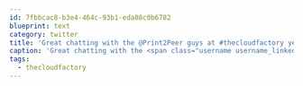 ```yaml
---
id: 7fbbcac8-b3e4-464c-93b1-eda08c0b6782
blueprint: text
category: twitter
title: 'Great chatting with the @Print2Peer guys at #thecloudfactory yesterday. One API to rule them all (all 3d printers that is)'
caption: 'Great chatting with the <span class="username username_linked">@<a href="https://twitter.com/Print2Peer" title="Print2Peer">Print2Peer</a></span> guys at <span class="hashtag hashtag_local">#<a href="http://tweettemp.darylchymko.ca/?tag=thecloudfactory">thecloudfactory</a> yesterday. One API to rule them all (all 3d printers that is)'
tags:
  - thecloudfactory
---
```

